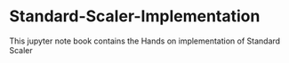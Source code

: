 # Standard-Scaler-Implementation
This jupyter note book contains the Hands on implementation of Standard Scaler
